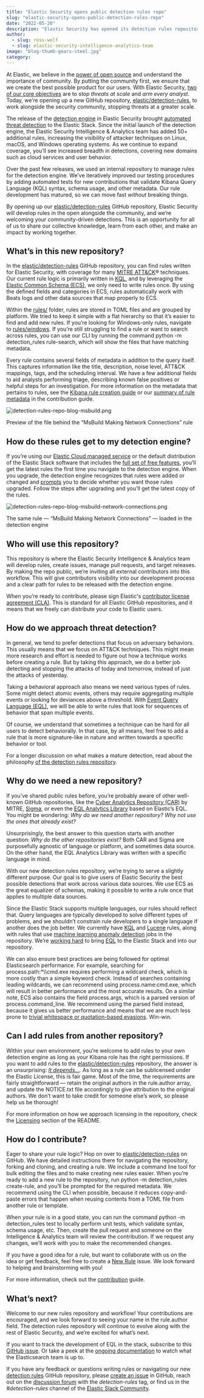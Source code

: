 ```yaml
---
title: "Elastic Security opens public detection rules repo"
slug: "elastic-security-opens-public-detection-rules-repo"
date: "2022-05-20"
description: "Elastic Security has opened its detection rules repository to the world. We will develop rules in the open alongside the community, and we’re welcoming your community-driven detections. This is an opportunity to share collective security knowledge."
author:
  - slug: ross-wolf
  - slug: elastic-security-intelligence-analytics-team
image: "blog-thumb-gears-steel.jpg"
category:
---
```


At Elastic, we believe in the [power of open source](https://www.elastic.co/about/why-open-source) and understand the importance of community. By putting the community first, we ensure that we create the best possible product for our users. With Elastic Security, [two of our core objectives](https://www.elastic.co/security) are to _stop threats at scale_ and _arm every analyst_. Today, we’re opening up a new GitHub repository, [elastic/detection-rules](https://github.com/elastic/detection-rules), to work alongside the security community, stopping threats at a greater scale.

The release of the [detection engine](https://www.elastic.co/blog/elastic-siem-detections) in Elastic Security brought [automated threat detection](https://www.elastic.co/security/automated-threat-protection) to the Elastic Stack. Since the initial launch of the detection engine, the Elastic Security Intelligence & Analytics team has added 50+ additional rules, increasing the visibility of attacker techniques on Linux, macOS, and Windows operating systems. As we continue to expand coverage, you’ll see increased breadth in detections, covering new domains such as cloud services and user behavior.

Over the past few releases, we used an internal repository to manage rules for the detection engine. We’ve iteratively improved our testing procedures by adding automated tests for new contributions that validate Kibana Query Language (KQL) syntax, schema usage, and other metadata. Our rule development has matured, so we can move fast _without_ breaking things.

By opening up our [elastic/detection-rules](https://github.com/elastic/detection-rules) GitHub repository, Elastic Security will develop rules in the open alongside the community, and we’re welcoming your community-driven detections. This is an opportunity for all of us to share our collective knowledge, learn from each other, and make an impact by working together.

## What’s in this new repository?

In the [elastic/detection-rules](https://github.com/elastic/detection-rules) GitHub repository, you can find rules written for Elastic Security, with coverage for many [MITRE ATT&CK](https://attack.mitre.org/)® techniques. Our current rule logic is primarily written in [KQL](https://www.elastic.co/guide/en/kibana/master/kuery-query.html), and by leveraging the [Elastic Common Schema (ECS)](https://www.elastic.co/guide/en/ecs/current/index.html), we only need to write rules once. By using the defined fields and categories in ECS, rules automatically work with Beats logs and other data sources that map properly to ECS.

Within the [rules/](https://github.com/elastic/detection-rules/tree/main/rules) folder, rules are stored in TOML files and are grouped by platform. We tried to keep it simple with a flat hierarchy so that it’s easier to find and add new rules. If you’re looking for Windows-only rules, navigate to [rules/windows](https://github.com/elastic/detection-rules/tree/main/rules/windows). If you’re still struggling to find a rule or want to search across rules, you can use our CLI by running the command python -m detection_rules rule-search, which will show the files that have matching metadata.

Every rule contains several fields of metadata in addition to the query itself. This captures information like the title, description, noise level, ATT&CK mappings, tags, and the scheduling interval. We have a few additional fields to aid analysts performing triage, describing known false positives or helpful steps for an investigation. For more information on the metadata that pertains to rules, see the [Kibana rule creation guide](https://www.elastic.co/guide/en/siem/guide/current/rules-ui-create.html#create-rule-ui) or our [summary of rule metadata](https://github.com/elastic/detection-rules/blob/main/CONTRIBUTING.md#rule-metadata) in the contribution guide.

![detection-rules-repo-blog-msbuild.png](/assets/images/elastic-security-opens-public-detection-rules-repo/detection-rules-repo-blog-msbuild.png)

Preview of the file behind the “MsBuild Making Network Connections” rule

## How do these rules get to my detection engine?

If you’re using our [Elastic Cloud managed service](https://www.elastic.co/cloud/) or the default distribution of the Elastic Stack software that includes the [full set of free features](https://www.elastic.co/subscriptions), you’ll get the latest rules the first time you navigate to the detection engine. When you upgrade, the detection engine recognizes that rules were added or changed and [prompts](https://www.elastic.co/guide/en/siem/guide/current/rules-ui-create.html#load-prebuilt-rules) you to decide whether you want those rules upgraded. Follow the steps after upgrading and you’ll get the latest copy of the rules.

![detection-rules-repo-blog-msbuild-network-connections.png](/assets/images/elastic-security-opens-public-detection-rules-repo/detection-rules-repo-blog-msbuild-network-connections.png)

The same rule — “MsBuild Making Network Connections” — loaded in the detection engine

## Who will use this repository?

This repository is where the Elastic Security Intelligence & Analytics team will develop rules, create issues, manage pull requests, and target releases. By making the repo public, we’re inviting all external contributors into this workflow. This will give contributors visibility into our development process and a clear path for rules to be released with the detection engine.

When you’re ready to contribute, please sign Elastic's [contributor license agreement (CLA)](https://www.elastic.co/contributor-agreement). This is standard for all Elastic GitHub repositories, and it means that we freely can distribute your code to Elastic users.

## How do we approach threat detection?

In general, we tend to prefer detections that focus on adversary behaviors. This usually means that we focus on ATT&CK techniques. This might mean more research and effort is needed to figure out how a technique works before creating a rule. But by taking this approach, we do a better job detecting and stopping the attacks of today and tomorrow, instead of just the attacks of yesterday.

Taking a behavioral approach also means we need various types of rules. Some might detect atomic events, others may require aggregating multiple events or looking for deviances above a threshold. With [Event Query Language (EQL)](https://eql.readthedocs.io), we will be able to write rules that look for sequences of behavior that span multiple events.

Of course, we understand that sometimes a technique can be hard for all users to detect behaviorally. In that case, by all means, feel free to add a rule that is more signature-like in nature and written towards a specific behavior or tool.

For a longer discussion on what makes a mature detection, read about the philosophy [of the detection rules repository](https://github.com/elastic/detection-rules/tree/main/PHILOSOPHY.md).

## Why do we need a new repository?

If you’ve shared public rules before, you’re probably aware of other well-known GitHub repositories, like the [Cyber Analytics Repository (CAR)](https://github.com/mitre-attack/car) by MITRE, [Sigma](https://github.com/Neo23x0/sigma), or even the [EQL Analytics Library](https://eqllib.readthedocs.io) based on Elastic’s EQL. You might be wondering: _Why do we need another repository? Why not use the ones that already exist?_

Unsurprisingly, the best answer to this question starts with another question: _Why do the other repositories exist?_ Both CAR and Sigma are purposefully agnostic of language or platform, and sometimes data source. On the other hand, the EQL Analytics Library was written with a specific language in mind.

With our new detection rules repository, we’re trying to serve a slightly different purpose. Our goal is to give users of Elastic Security the best possible detections that work across various data sources. We use ECS as the great equalizer of schemas, making it possible to write a rule once that applies to multiple data sources.

Since the Elastic Stack supports multiple languages, our rules should reflect that. Query languages are typically developed to solve different types of problems, and we shouldn’t constrain rule developers to a single language if another does the job better. We currently have [KQL](https://www.elastic.co/guide/en/kibana/master/kuery-query.html) and [Lucene](https://www.elastic.co/guide/en/kibana/current/lucene-query.html) rules, along with rules that use [machine learning anomaly detection](https://www.elastic.co/guide/en/machine-learning/6.8/ml-jobs.html) jobs in the repository. We’re [working hard](https://github.com/elastic/elasticsearch/issues/49581) to bring [EQL](https://eql.readthedocs.io) to the Elastic Stack and into our repository.

We can also ensure best practices are being followed for optimal Elasticsearch performance. For example, searching for process.path:\*\\\\cmd.exe requires performing a wildcard check, which is more costly than a simple keyword check. Instead of searches containing leading wildcards, we can recommend using process.name:cmd.exe, which will result in better performance and the most accurate results. On a similar note, ECS also contains the field process.args, which is a parsed version of process.command_line. We recommend using the parsed field instead, because it gives us better performance and means that we are much less prone to [trivial whitespace or quotation-based evasions](https://github.com/elastic/detection-rules/blob/main/PHILOSOPHY.md#does-a-rule-have-trivial-evasions). Win-win.

## Can I add rules from another repository?

Within your own environment, you’re welcome to add rules to your own detection engine as long as your Kibana role has the right permissions. If you want to add rules to the [elastic/detection-rules](https://github.com/elastic/detection-rules) repository, the answer is an unsurprising: [_It depends..._](https://www.elastic.co/blog/it-depends)_._ As long as a rule can be sublicensed under the Elastic License, this is fair game. Most of the time, the requirements are fairly straightforward — retain the original authors in the rule.author array, and update the NOTICE.txt file accordingly to give attribution to the original authors. We don’t want to take credit for someone else’s work, so please help us be thorough!

For more information on how we approach licensing in the repository, check the [Licensing](https://github.com/elastic/detection-rules#licensing) section of the README.

## How do I contribute?

Eager to share your rule logic? Hop on over to [elastic/detection-rules](https://github.com/elastic/detection-rules) on GitHub. We have detailed instructions there for navigating the repository, forking and cloning, and creating a rule. We include a command line tool for bulk editing the files and to make creating new rules easier. When you’re ready to add a new rule to the repository, run python -m detection_rules create-rule, and you’ll be prompted for the required metadata. We recommend using the CLI when possible, because it reduces copy-and-paste errors that happen when reusing contents from a TOML file from another rule or template.

When your rule is in a good state, you can run the command python -m detection_rules test to locally perform unit tests, which validate syntax, schema usage, etc. Then, create the pull request and someone on the Intelligence & Analytics team will review the contribution. If we request any changes, we’ll work with you to make the recommended changes.

If you have a good idea for a rule, but want to collaborate with us on the idea or get feedback, feel free to create a [New Rule](https://github.com/elastic/detection-rules/issues/new/choose) issue. We look forward to helping and brainstorming with you!

For more information, check out the [contribution](https://github.com/elastic/detection-rules/tree/main/CONTRIBUTING.md) guide.

## What’s next?

Welcome to our new rules repository and workflow! Your contributions are encouraged, and we look forward to seeing your name in the rule.author field. The detection rules repository will continue to evolve along with the rest of Elastic Security, and we’re excited for what’s next.

If you want to track the development of EQL in the stack, subscribe to this [GitHub issue](https://github.com/elastic/elasticsearch/issues/49581). Or take a peek at the [ongoing documentation](https://www.elastic.co/guide/en/elasticsearch/reference/master/eql.html) to watch what the Elasticsearch team is up to.

If you have any feedback or questions writing rules or navigating our new [detection rules](https://github.com/elastic/detection-rules) GitHub repository, please [create an issue](https://github.com/elastic/detection-rules/issues/new/choose) in GitHub, reach out on the [discussion forum](https://discuss.elastic.co/c/security) with the _detection-rules_ tag, or find us in the _#detection-rules_ channel of the [Elastic Slack Community](http://ela.st/slack).
